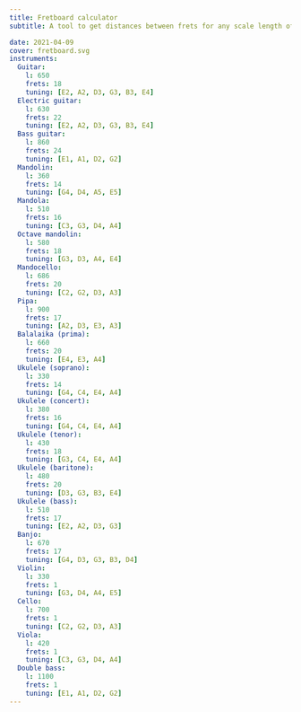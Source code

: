 ```yaml
---
title: Fretboard calculator
subtitle: A tool to get distances between frets for any scale length of any string instrument

date: 2021-04-09
cover: fretboard.svg
instruments:
  Guitar:
    l: 650
    frets: 18
    tuning: [E2, A2, D3, G3, B3, E4]
  Electric guitar:
    l: 630
    frets: 22
    tuning: [E2, A2, D3, G3, B3, E4]
  Bass guitar:
    l: 860
    frets: 24
    tuning: [E1, A1, D2, G2]
  Mandolin:
    l: 360
    frets: 14
    tuning: [G4, D4, A5, E5]
  Mandola:
    l: 510
    frets: 16
    tuning: [C3, G3, D4, A4]
  Octave mandolin:
    l: 580
    frets: 18
    tuning: [G3, D3, A4, E4]
  Mandocello:
    l: 686
    frets: 20
    tuning: [C2, G2, D3, A3]
  Pipa:
    l: 900
    frets: 17
    tuning: [A2, D3, E3, A3]
  Balalaika (prima):
    l: 660
    frets: 20
    tuning: [E4, E3, A4]
  Ukulele (soprano):
    l: 330
    frets: 14
    tuning: [G4, C4, E4, A4]
  Ukulele (concert):
    l: 380
    frets: 16
    tuning: [G4, C4, E4, A4]
  Ukulele (tenor):
    l: 430
    frets: 18
    tuning: [G3, C4, E4, A4]
  Ukulele (baritone):
    l: 480
    frets: 20
    tuning: [D3, G3, B3, E4]
  Ukulele (bass):
    l: 510
    frets: 17
    tuning: [E2, A2, D3, G3]
  Banjo:
    l: 670
    frets: 17
    tuning: [G4, D3, G3, B3, D4]
  Violin:
    l: 330
    frets: 1
    tuning: [G3, D4, A4, E5]
  Cello:
    l: 700
    frets: 1
    tuning: [C2, G2, D3, A3]
  Viola:
    l: 420
    frets: 1
    tuning: [C3, G3, D4, A4]
  Double bass:
    l: 1100
    frets: 1
    tuning: [E1, A1, D2, G2]
---
```


<script setup>
import fretboardTool from './tool.vue'
</script>

<fretboard-tool :instruments="$frontmatter.instruments" />
<svg-save svg="fretboard" />
